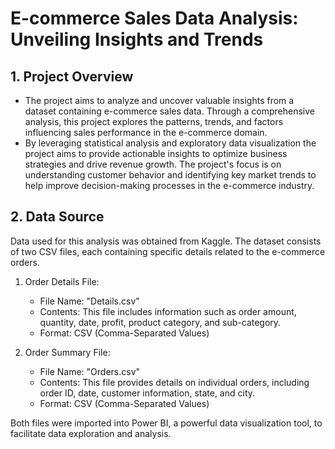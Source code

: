 # E-commerce Sales Data Analysis: Unveiling Insights and Trends
## 1. Project Overview
- The project aims to analyze and uncover valuable insights from a dataset containing e-commerce sales data. Through a comprehensive analysis, this project explores the patterns, trends, and factors influencing sales performance in the e-commerce domain.
- By leveraging statistical analysis and exploratory data visualization the project aims to provide actionable insights to optimize business strategies and drive revenue growth. The project's focus is on understanding customer behavior and identifying key market trends to help improve decision-making processes in the e-commerce industry.
## 2. Data Source
Data used for this analysis was obtained from Kaggle. The dataset consists of two CSV files, each containing specific details related to the e-commerce orders.

1. Order Details File:
   - File Name: "Details.csv"
   - Contents: This file includes information such as order amount, quantity, date, profit, product category, and sub-category.
   - Format: CSV (Comma-Separated Values)

2. Order Summary File:
   - File Name: "Orders.csv"
   - Contents: This file provides details on individual orders, including order ID, date, customer information, state, and city.
   - Format: CSV (Comma-Separated Values)

Both files were imported into Power BI, a powerful data visualization tool, to facilitate data exploration and analysis.
